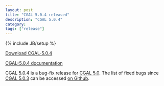 ```yaml
---
layout: post
title: "CGAL 5.0.4 released"
description: "CGAL 5.0.4"
category:
tags: ["release"]
---
```

{% include JB/setup %}

<i class="glyphicon glyphicon-download"></i>
<a href="https://github.com/CGAL/cgal/releases/tag/v5.0.4">Download CGAL-5.0.4</a>

<i class="glyphicon glyphicon-book"></i>
<a href="https://doc.cgal.org/5.0.4/Manual/index.html">CGAL-5.0.4 documentation</a>

<p>CGAL 5.0.4 is a bug-fix release for <a href="../../../../2019/11/08/cgal50">CGAL 5.0</a>.
The list of fixed bugs since <a href="../../../../2020/08/03/cgal503">CGAL 5.0.3</a>
can be accessed <a href="https://github.com/CGAL/cgal/issues?q=label%3AMerged_in_5.0.4+-label%3AMerged_in_5.0.3">on Github</a>.</p>
